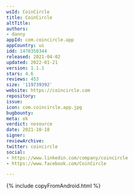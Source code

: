```yaml
---
wsId: CoinCircle
title: CoinCircle
altTitle: 
authors:
- danny
appId: com.coincircle.app
appCountry: us
idd: 1470350344
released: 2021-04-02
updated: 2022-01-21
version: 1.1.1
stars: 4.6
reviews: 453
size: '119739392'
website: https://coincircle.com
repository: 
issue: 
icon: com.coincircle.app.jpg
bugbounty: 
meta: ok
verdict: nosource
date: 2021-10-18
signer: 
reviewArchive: 
twitter: coincircle
social:
- https://www.linkedin.com/company/coincircle
- https://www.facebook.com/CoinCircle

---
```


{% include copyFromAndroid.html %}
